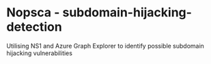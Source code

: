 # Nopsca - subdomain-hijacking-detection
Utilising NS1 and Azure Graph Explorer to identify possible subdomain hijacking vulnerabilities
